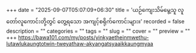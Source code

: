 +++
date = "2025-09-07T05:07:09+06:30"
title = 'ယဉ်ကျေးသိမ်မွေ့သူ လူတော်လူကောင်းတို့တွင် တွေ့ရသော အကျင့်စရိုက်ကောင်းများ။'
recorded = false
description = ""
categories = ""
tags = ""
slug = ""
cover = ""
preview = ""
+++
https://bawa101.com/my/posts/yinkyaetheinmwethu-lutawlukaungtotwin-tweyathaw-akyangatsyaaikkaungmyaa